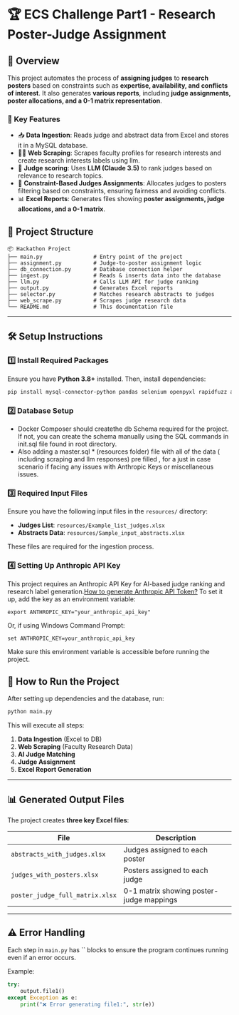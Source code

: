# 🏆 ECS Challenge Part1 - Research Poster-Judge Assignment

## 📌 Overview
This project automates the process of **assigning judges** to **research posters** based on constraints such as **expertise, availability, and conflicts of interest**. It also generates **various reports**, including **judge assignments, poster allocations, and a 0-1 matrix representation**.

### **🔹 Key Features**
- 📥 **Data Ingestion**: Reads judge and abstract data from Excel and stores it in a MySQL database.
- 🕵️‍♂️ **Web Scraping**: Scrapes faculty profiles for research interests and create research interests labels using llm.
- 🤖 **Judge scoring**: Uses **LLM (Claude 3.5)** to rank judges based on relevance to research topics.
- 🎯 **Constraint-Based Judges Assignments**: Allocates judges to posters filtering based on constraints, ensuring fairness and avoiding conflicts.
- 📊 **Excel Reports**: Generates files showing **poster assignments, judge allocations, and a 0-1 matrix**.



## 📁 Project Structure

```
📦 Hackathon Project
├── main.py                # Entry point of the project
├── assignment.py          # Judge-to-poster assignment logic
├── db_connection.py       # Database connection helper
├── ingest.py              # Reads & inserts data into the database
├── llm.py                 # Calls LLM API for judge ranking
├── output.py              # Generates Excel reports
├── selector.py            # Matches research abstracts to judges
├── web_scrape.py          # Scrapes judge research data
└── README.md              # This documentation file
```

---

## 🛠️ **Setup Instructions**

### **1️⃣ Install Required Packages**

Ensure you have **Python 3.8+** installed. Then, install dependencies:

```bash
pip install mysql-connector-python pandas selenium openpyxl rapidfuzz anthropic
```

### **2️⃣ Database Setup**

- Docker Composer should createthe db  Schema required for the project. If not, you can create the schema manually using the SQL commands in init.sql file found in root directory.  
- Also adding a master.sql * (resources folder) file with all of the data ( including scraping and llm responses) pre filled , for a just in case scenario if facing any issues with Anthropic Keys or miscellaneous issues. 


### **3️⃣ Required Input Files**

Ensure you have the following input files in the `resources/` directory:

- **Judges List**: `resources/Example_list_judges.xlsx`
- **Abstracts Data**: `resources/Sample_input_abstracts.xlsx`

These files are required for the ingestion process.

### **4️⃣ Setting Up Anthropic API Key**

This project requires an Anthropic API Key for AI-based judge ranking and research label generation.[How to generate Anthropic API Token?](https://docs.anthropic.com/en/api/getting-started)
To set it up, add the key as an environment variable:

````
export ANTHROPIC_KEY="your_anthropic_api_key"
````

Or, if using Windows Command Prompt:

````
set ANTHROPIC_KEY=your_anthropic_api_key
````

Make sure this environment variable is accessible before running the project.
## 🚀 **How to Run the Project**

After setting up dependencies and the database, run:

```bash
python main.py
```

This will execute all steps:

1. **Data Ingestion** (Excel to DB)
2. **Web Scraping** (Faculty Research Data)
3. **AI Judge Matching**
4. **Judge Assignment**
5. **Excel Report Generation**

---

## 📊 **Generated Output Files**

The project creates **three key Excel files**:

| File                            | Description                              |
| ------------------------------- | ---------------------------------------- |
| `abstracts_with_judges.xlsx`    | Judges assigned to each poster           |
| `judges_with_posters.xlsx`      | Posters assigned to each judge           |
| `poster_judge_full_matrix.xlsx` | 0-1 matrix showing poster-judge mappings |

---

## ⚠️ **Error Handling**

Each step in `main.py` has `` blocks to ensure the program continues running even if an error occurs.

Example:

```python
try:
    output.file1()
except Exception as e:
    print("❌ Error generating file1:", str(e))

